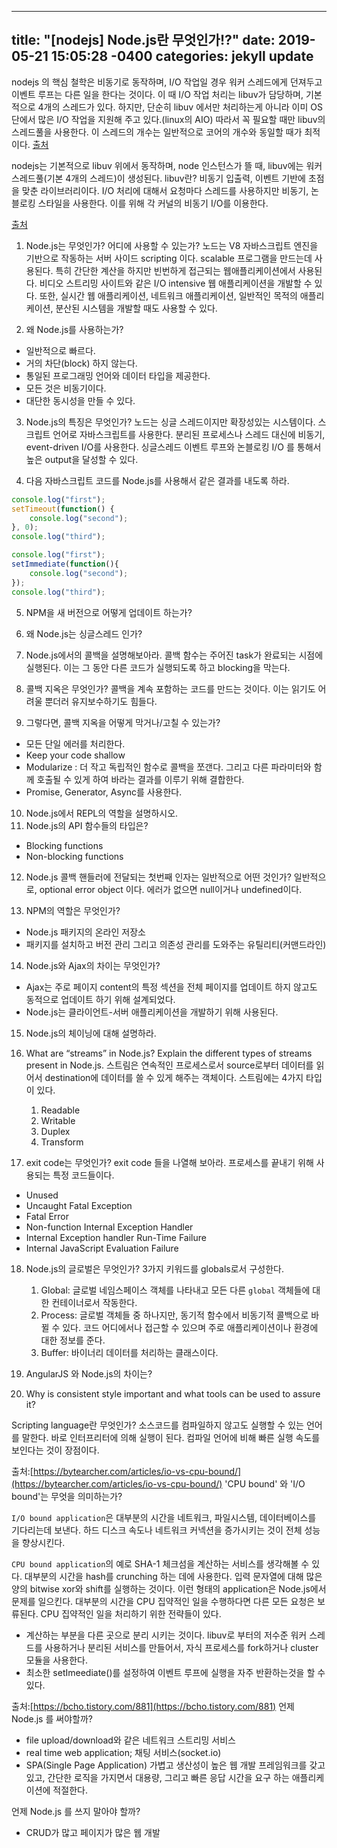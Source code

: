 
---
title: "[nodejs] Node.js란 무엇인가!?"
date: 2019-05-21 15:05:28 -0400
categories: jekyll update
---
nodejs 의 핵심 철학은 비동기로 동작하며, I/O 작업일 경우 워커 스레드에게 던져두고 이벤트 루프는 다른 일을 한다는 것이다.
이 때 I/O 작업 처리는 libuv가 담당하며, 기본적으로 4개의 스레드가 있다.
하지만, 단순히 libuv 에서만 처리하는게 아니라 이미 OS 단에서 많은 I/O 작업을 지원해 주고 있다.(linux의 AIO) 
따라서 꼭 필요할 때만 libuv의 스레드풀을 사용한다.
이 스레드의 개수는 일반적으로 코어의 개수와 동일할 때가 최적이다.
[출처](https://sjh836.tistory.com/99)

nodejs는 기본적으로 libuv 위에서 동작하며, node 인스턴스가 뜰 때, libuv에는 워커 스레드풀(기본 4개의 스레드)이 생성된다.
    libuv란? 비동기 입출력, 이벤트 기반에 초점을 맞춘 라이브러리이다. I/O 처리에 대해서 요청마다 스레드를 사용하지만 비동기, 논블로킹 스타일을 사용한다. 이를 위해 각 커널의 비동기 I/O를 이용한다.


[출처](https://www.simplilearn.com/node-js-interview-questions-and-answers-article)
1. Node.js는 무엇인가? 어디에 사용할 수 있는가?
노드는 V8 자바스크립트 엔진을 기반으로 작동하는 서버 사이드 scripting 이다.
scalable 프로그램을 만드는데 사용된다. 특히 간단한 계산을 하지만 빈번하게 접근되는 웹애플리케이션에서 사용된다.
비디오 스트리밍 사이트와 같은 I/O intensive 웹 애플리케이션을 개발할 수 있다.
또한, 실시간 웹 애플리케이션, 네트워크 애플리케이션, 일반적인 목적의 애플리케이션, 분산된 시스템을 개발할 때도 사용할 수 있다.

2. 왜 Node.js를 사용하는가?
- 일반적으로 빠르다.
- 거의 차단(block) 하지 않는다.
- 통일된 프로그래밍 언어와 데이터 타입을 제공한다.
- 모든 것은 비동기이다.
- 대단한 동시성을 만들 수 있다.

3. Node.js의 특징은 무엇인가?
노드는 싱글 스레드이지만 확장성있는 시스템이다. 스크립트 언어로 자바스크립트를 사용한다.
분리된 프로세스나 스레드 대신에 비동기, event-driven I/O를 사용한다.
싱글스레드 이벤트 루프와 논블로킹 I/O 를 통해서 높은 output을 달성할 수 있다.

4. 다음 자바스크립트 코드를 Node.js를 사용해서 같은 결과를 내도록 하라.

``` javascript
console.log("first");
setTimeout(function() {
    console.log("second");
}, 0);
console.log("third");
```

``` javascript
console.log("first");
setImmediate(function(){
    console.log("second");
});
console.log("third");
```

5. NPM을 새 버전으로 어떻게 업데이트 하는가?
6. 왜 Node.js는 싱글스레드 인가?
7. Node.js에서의 콜백을 설명해보아라.
콜백 함수는 주어진 task가 완료되는 시점에 실행된다. 이는 그 동안 다른 코드가 실행되도록 하고 blocking을 막는다.

8. 콜백 지옥은 무엇인가?
콜백을 계속 포함하는 코드를 만드는 것이다. 이는 읽기도 어려울 뿐더러 유지보수하기도 힘들다.

9. 그렇다면, 콜백 지옥을 어떻게 막거나/고칠 수 있는가?
- 모든 단일 에러를 처리한다.
- Keep your code shallow
- Modularize : 더 작고 독립적인 함수로 콜백을 쪼갠다. 그리고 다른 파라미터와 함께 호출될 수 있게 하여 바라는 결과를 이루기 위해 결합한다.
- Promise, Generator, Async를 사용한다.

10. Node.js에서 REPL의 역할을 설명하시오.
11. Node.js의 API 함수들의 타입은?
- Blocking functions
- Non-blocking functions

12. Node.js 콜백 핸들러에 전달되는 첫번째 인자는 일반적으로 어떤 것인가?
일반적으로, optional error object 이다. 에러가 없으면 null이거나 undefined이다.

13. NPM의 역할은 무엇인가?
- Node.js 패키지의 온라인 저장소
- 패키지를 설치하고 버전 관리 그리고 의존성 관리를 도와주는 유틸리티(커맨드라인)

14. Node.js와 Ajax의 차이는 무엇인가?
- Ajax는 주로 페이지 content의 특정 섹션을 전체 페이지를 업데이트 하지 않고도 동적으로 업데이트 하기 위해 설계되었다.
- Node.js는 클라이언트-서버 애플리케이션을 개발하기 위해 사용된다.

15. Node.js의 체이닝에 대해 설명하라.


16. What are “streams” in Node.js? Explain the different types of streams present in Node.js.
스트림은 연속적인 프로세스로서 source로부터 데이터를 읽어서 destination에 데이터를 쓸 수 있게 해주는 객체이다.
스트림에는 4가지 타입이 있다.
    1. Readable
    2. Writable
    3. Duplex
    4. Transform

17. exit code는 무엇인가? exit code 들을 나열해 보아라.
프로세스를 끝내기 위해 사용되는 특정 코드들이다.
- Unused
- Uncaught Fatal Exception
- Fatal Error
- Non-function Internal Exception Handler
- Internal Exception handler Run-Time Failure
- Internal JavaScript Evaluation Failure

18. Node.js의 글로벌은 무엇인가?
3가지 키워드를 globals로서 구성한다.
    1. Global: 글로벌 네임스페이스 객체를 나타내고 모든 다른 `global` 객체들에 대한 컨테이너로서 작동한다.
    2. Process: 글로벌 객체들 중 하나지만, 동기적 함수에서 비동기적 콜백으로 바뀔 수 있다. 코드 어디에서나 접근할 수 있으며 주로 애플리케이션이나 환경에 대한 정보를 준다.
    3. Buffer: 바이너리 데이터를 처리하는 클래스이다.

19. AngularJS 와 Node.js의 차이는?
20. Why is consistent style important and what tools can be used to assure it?


Scripting language란 무엇인가?
소스코드를 컴파일하지 않고도 실행할 수 있는 언어를 말한다. 바로 인터프리터에 의해 실행이 된다.
컴파일 언어에 비해 빠른 실행 속도를 보인다는 것이 장점이다.

출처:[https://bytearcher.com/articles/io-vs-cpu-bound/](https://bytearcher.com/articles/io-vs-cpu-bound/)
'CPU bound' 와 'I/O bound'는 무엇을 의미하는가?

`I/O bound application`은 대부분의 시간을 네트워크, 파일시스템, 데이터베이스를 기다리는데 보낸다.
하드 디스크 속도나 네트워크 커넥션을 증가시키는 것이 전체 성능을 향상시킨다.

`CPU bound application`의 예로 SHA-1 체크섬을 계산하는 서비스를 생각해볼 수 있다.
대부분의 시간을 hash를 crunching 하는 데에 사용한다. 입력 문자열에 대해 많은 양의 bitwise xor와 shift를 실행하는 것이다.
이런 형태의 application은 Node.js에서 문제를 일으킨다. 대부분의 시간을 CPU 집약적인 일을 수행하다면 다른 모든 요청은 보류된다.
CPU 집약적인 일을 처리하기 위한 전략들이 있다. 
 - 계산하는 부분을 다른 곳으로 분리 시키는 것이다. libuv로 부터의 저수준 워커 스레드를 사용하거나 분리된 서비스를 만들어서, 자식 프로세스를 fork하거나 cluster 모듈을 사용한다. 
 - 최소한 setImeediate()를 설정하여 이벤트 루프에 실행을 자주 반환하는것을 할 수 있다.

출처:[https://bcho.tistory.com/881](https://bcho.tistory.com/881)
언제 Node.js 를 써야할까?
 - file upload/download와 같은 네트워크 스트리밍 서비스
 - real time web application; 채팅 서비스(socket.io)
 - SPA(Single Page Application)
 가볍고 생산성이 높은 웹 개발 프레임워크를 갖고 있고, 간단한 로직을 가지면서 대용량, 그리고 빠른 응답 시간을 요구 하는 애플리케이션에 적절한다.

언제 Node.js 를 쓰지 말아야 할까?
 - CRUD가 많고 페이지가 많은 웹 개발